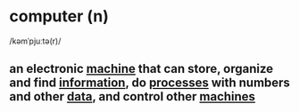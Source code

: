 # computer (n)

/kəmˈpjuːtə(r)/

## an electronic [machine](machine-n.md#a-piece-of-equipment-with-many-parts-that-work-together-to-do-a-particular-task-the-power-used-to-work-a-machine-may-be-electricity-steam-gas-etc-or-human-power) that can store, organize and find [information](information-n.md#data-that-is-processed-stored-or-sent-by-a-computer), do [processes](process-n.md#a-series-of-things-that-are-done-in-order-to-achieve-a-particular-result) with numbers and other [data](data-n.md#information-that-is-stored-by-a-computer), and control other [machines](machine-n.md#a-piece-of-equipment-with-many-parts-that-work-together-to-do-a-particular-task-the-power-used-to-work-a-machine-may-be-electricity-steam-gas-etc-or-human-power)